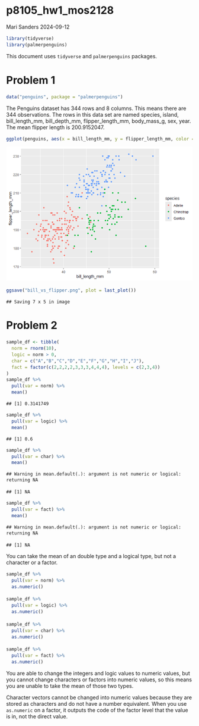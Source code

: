 p8105_hw1_mos2128
================
Mari Sanders
2024-09-12

``` r
library(tidyverse)
library(palmerpenguins)
```

This document uses `tidyverse` and `palmerpenguins` packages.

# Problem 1

``` r
data("penguins", package = "palmerpenguins") 
```

The Penguins dataset has 344 rows and 8 columns. This means there are
344 observations. The rows in this data set are named species, island,
bill_length_mm, bill_depth_mm, flipper_length_mm, body_mass_g, sex,
year. The mean flipper length is 200.9152047.

``` r
ggplot(penguins, aes(x = bill_length_mm, y = flipper_length_mm, color = species)) + geom_point()
```

![](p8105_hw1_mos2128_files/figure-gfm/unnamed-chunk-3-1.png)<!-- -->

``` r
ggsave("bill_vs_flipper.png", plot = last_plot())
```

    ## Saving 7 x 5 in image

# Problem 2

``` r
sample_df <- tibble(
  norm = rnorm(10), 
  logic = norm > 0, 
  char = c("A","B","C","D","E","F","G","H","I","J"),
  fact = factor(c(2,2,2,2,3,3,3,4,4,4), levels = c(2,3,4))
)
sample_df %>% 
  pull(var = norm) %>% 
  mean()
```

    ## [1] 0.3141749

``` r
sample_df %>% 
  pull(var = logic) %>% 
  mean()
```

    ## [1] 0.6

``` r
sample_df %>% 
  pull(var = char) %>% 
  mean()
```

    ## Warning in mean.default(.): argument is not numeric or logical: returning NA

    ## [1] NA

``` r
sample_df %>% 
  pull(var = fact) %>% 
  mean()
```

    ## Warning in mean.default(.): argument is not numeric or logical: returning NA

    ## [1] NA

You can take the mean of an double type and a logical type, but not a
character or a factor.

``` r
sample_df %>% 
  pull(var = norm) %>% 
  as.numeric()

sample_df %>% 
  pull(var = logic) %>% 
  as.numeric()

sample_df %>% 
  pull(var = char) %>% 
  as.numeric()

sample_df %>%  
  pull(var = fact) %>% 
  as.numeric()
```

You are able to change the integers and logic values to numeric values,
but you cannot change characters or factors into numeric values, so this
means you are unable to take the mean of those two types.

Character vectors cannot be changed into numeric values because they are
stored as characters and do not have a number equivalent. When you use
`as.numeric` on a factor, it outputs the code of the factor level that
the value is in, not the direct value.
